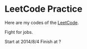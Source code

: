 # LeetCode Practice

Here are my codes of the [LeetCode](https://oj.leetcode.com/problems/).

Fight for jobs.

Start at 2014/8/4
Finish at ?
